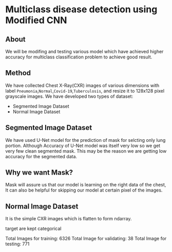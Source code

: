 # Multiclass disease detection using Modified CNN

About
-----
We will be modifing and testing various model which have achieved higher accuracy for multiclass classification problem to achieve good result.

Method
------

We have collected Chest X-Ray(CXR) images of various dimensions with label `Pneumonia`,`Normal`,`Covid-19`,`Tuberculosis`, and resize it to 128x128 pixel grayscale images. 
We have developed two types of dataset:

- Segmented Image Dataset
- Normal Image Dataset

Segmented Image Dataset
-----------------------
We have used U-Net model for the prediction of mask for selcting only lung portion. Although Accuracy of U-Net model was itself very low so we get very few clean segmented mask. This may be the reason we are getting low accuracy for the segmented data. 

## Why we want Mask?
Mask will assure us that our model is learning on the right data of the chest, It can also be helpful for skipping our model at certain pixel of the images.

## Normal Image Dataset

It is the simple CXR images which is flatten to form ndarray.

target are kept categorical

Total Images for training: 6326
Total Image for validating: 38
Total Image for testing: 771
